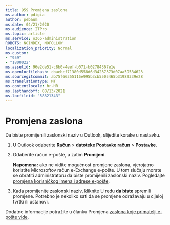 ```yaml
---
title: 959 Promjena zaslona
ms.author: pdigia
author: pebaum
ms.date: 04/21/2020
ms.audience: ITPro
ms.topic: article
ms.service: o365-administration
ROBOTS: NOINDEX, NOFOLLOW
localization_priority: Normal
ms.custom:
- "959"
- "1800022"
ms.assetid: 96e2de51-c8b0-4eef-b071-b02784367e1e
ms.openlocfilehash: cbaebcf71380d558d6d34237373d07aa59584623
ms.sourcegitcommit: ab75f66355116e995b3cb5505465b31989339e28
ms.translationtype: MT
ms.contentlocale: hr-HR
ms.lasthandoff: 08/13/2021
ms.locfileid: "58321343"
---
```

# <a name="change-your-display-name"></a>Promjena zaslona
  
Da biste promijenili zaslonski naziv u Outlook, slijedite korake u nastavku.
  
1. U Outlook odaberite **Račun** \> **datoteke Postavke račun** \> **Postavke**.

2. Odaberite račun e-pošte, a zatim **Promijeni**.

    **Napomena:** ako ne vidite mogućnost promjene zaslona, vjerojatno koristite Microsoftov račun e-Exchange e-pošte. U tom slučaju morate se obratiti administratoru da biste promijenili zaslonski naziv. Pogledajte [promjena korisničkog imena i adrese e-pošte](https://docs.microsoft.com/microsoft-365/admin/add-users/change-a-user-name-and-email-address).
  
3. Kada promijenite zaslonski naziv, kliknite U redu **da biste** spremili promjene. Potrebno je nekoliko sati da se promjene odražavaju u cijeloj tvrtki ili ustanovi.

Dodatne informacije potražite u članku Promjena [zaslona koje primatelji e-pošte vide](https://support.office.com/article/2b53331a-ba2a-4803-88dc-ac9fe376c8a9.aspx).
  